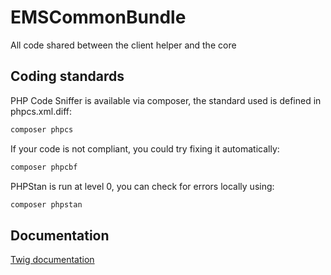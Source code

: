 EMSCommonBundle
=============

All code shared between the client helper and the core

Coding standards
----------------
PHP Code Sniffer is available via composer, the standard used is defined in phpcs.xml.diff:
````bash
composer phpcs
````

If your code is not compliant, you could try fixing it automatically:
````bash
composer phpcbf
````

PHPStan is run at level 0, you can check for errors locally using:
`````bash
composer phpstan
`````

Documentation
-------------

[Twig documentation](../master/Resources/doc/twig.md)